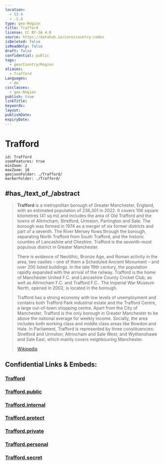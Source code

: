 ```yaml
---
location:
  - 53.4
  - -2.4
type: geo-Region
title: Trafford
license: CC BY-SA 4.0
source: https://datahub.io/core/country-codes
isDeleted: false
isReadOnly: false
draft: false
confidential: public
tags:
  - geo/Country/Region
aliases:
  - Trafford
Languages:
  - de
cssclasses:
  - geo-Region
publish: true
linkTitle:
keywords:
layout:
publishDate:
expiryDate:
---
```


# Trafford

```leaflet
id: Trafford
zoomFeatures: true 
minZoom: 2 
maxZoom: 18
geojsonFolder: ./Trafford/
markerFolder: ./Trafford/
```


## #has_/text_of_/abstract 

> **Trafford** is a metropolitan borough of Greater Manchester, England, with an estimated population of 236,301 in 2022. It covers 106 square kilometres (41 sq mi) and includes the area of Old Trafford and the towns of Altrincham, Stretford, Urmston, Partington and Sale. The borough was formed in 1974 as a merger of six former districts and part of a seventh. The River Mersey flows through the borough, separating North Trafford from South Trafford, and the historic counties of Lancashire and Cheshire. Trafford is the seventh-most populous district in Greater Manchester.
>
> There is evidence of Neolithic, Bronze Age, and Roman activity in the area, two castles – one of them a Scheduled Ancient Monument – and over 200 listed buildings. In the late 19th century, the population rapidly expanded with the arrival of the railway. Trafford is the home of Manchester United F.C. and Lancashire County Cricket Club, as well as Altrincham F.C. and Trafford F.C.. The Imperial War Museum North, opened in 2002, is located in the borough.
>
> Trafford has a strong economy with low levels of unemployment and contains both Trafford Park industrial estate and the Trafford Centre, a large out-of-town shopping centre. Apart from the City of Manchester, Trafford is the only borough in Greater Manchester to be above the national average for weekly income. Socially, the area includes both working class and middle class areas like Bowdon and Hale. In Parliament, Trafford is represented by three constituencies: Stretford and Urmston; Altrincham and Sale West; and Wythenshawe and Sale East, which mainly covers neighbouring Manchester.
>
> [Wikipedia](https://en.wikipedia.org/wiki/Trafford)


## Confidential Links & Embeds: 

### [Trafford](/_Standards/Earth/Continent/Europe/Europe~North/UK/England/Regions~England/North_West_England/Manchester,County/Trafford.md) 

### [Trafford.public](/_public/Earth/Continent/Europe/Europe~North/UK/England/Regions~England/North_West_England/Manchester,County/Trafford.public.md) 

### [Trafford.internal](/_internal/Earth/Continent/Europe/Europe~North/UK/England/Regions~England/North_West_England/Manchester,County/Trafford.internal.md) 

### [Trafford.protect](/_protect/Earth/Continent/Europe/Europe~North/UK/England/Regions~England/North_West_England/Manchester,County/Trafford.protect.md) 

### [Trafford.private](/_private/Earth/Continent/Europe/Europe~North/UK/England/Regions~England/North_West_England/Manchester,County/Trafford.private.md) 

### [Trafford.personal](/_personal/Earth/Continent/Europe/Europe~North/UK/England/Regions~England/North_West_England/Manchester,County/Trafford.personal.md) 

### [Trafford.secret](/_secret/Earth/Continent/Europe/Europe~North/UK/England/Regions~England/North_West_England/Manchester,County/Trafford.secret.md)

